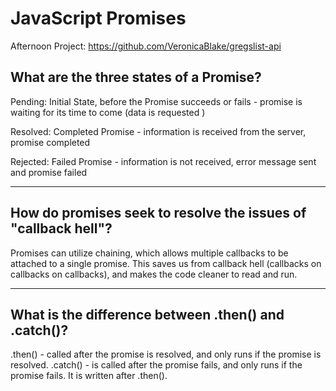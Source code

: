 # JavaScript Promises

Afternoon Project: https://github.com/VeronicaBlake/gregslist-api

## What are the three states of a Promise?

Pending: Initial State, before the Promise succeeds or fails - promise is waiting for its time to come (data is requested )

Resolved: Completed Promise - information is received from the server, promise completed

Rejected: Failed Promise - information is not received, error message sent and promise failed

---

## How do promises seek to resolve the issues of "callback hell"?

Promises can utilize chaining, which allows multiple callbacks to be attached to a single promise. This saves us from callback hell (callbacks on callbacks on callbacks), and makes the code cleaner to read and run.

---

## What is the difference between .then() and .catch()?

.then() - called after the promise is resolved, and only runs if the promise is resolved.
.catch() - is called after the promise fails, and only runs if the promise fails. It is written after .then().
